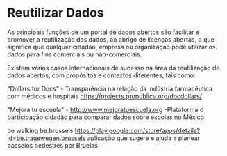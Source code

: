 # Reutilizar Dados

As principais funções de um portal de dados abertos são facilitar e promover a reutilização dos dados, ao abrigo de licenças abertas, o que significa que qualquer cidadão, empresa ou organização pode utilizar os dados para fins comerciais ou não-comerciais.

Existem vários casos internacionais de sucesso na área da reutilização de dados abertos, com propósitos e contextos diferentes, tais como:

"Dollars for Docs" - Transparência na relação da indústria farmacêutica com médicos e hospitais https://projects.propublica.org/docdollars/

"Mejora tu escuela" -  http://www.mejoratuescuela.org -Plataforma d participação cidadão para comparar dados sobre escolas no México

be walking be.brussels https://play.google.com/store/apps/details?id=be.tragewegen.brussels aplicação que sugere e ajuda a planear passeios pedestres por Bruelas
